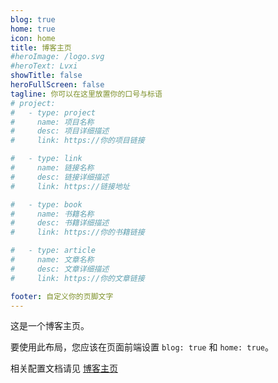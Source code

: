 ```yaml
---
blog: true
home: true
icon: home
title: 博客主页
#heroImage: /logo.svg
#heroText: Lvxi
showTitle: false
heroFullScreen: false
tagline: 你可以在这里放置你的口号与标语
# project:
#   - type: project
#     name: 项目名称
#     desc: 项目详细描述
#     link: https://你的项目链接

#   - type: link
#     name: 链接名称
#     desc: 链接详细描述
#     link: https://链接地址

#   - type: book
#     name: 书籍名称
#     desc: 书籍详细描述
#     link: https://你的书籍链接

#   - type: article
#     name: 文章名称
#     desc: 文章详细描述
#     link: https://你的文章链接

footer: 自定义你的页脚文字
---
```


这是一个博客主页。

要使用此布局，您应该在页面前端设置 `blog: true` 和 `home: true`。

相关配置文档请见 [博客主页](https://vuepress-theme-hope.github.io/zh/guide/blog/home/)
